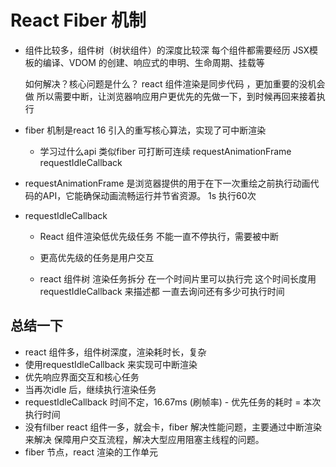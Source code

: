 # React Fiber 机制

- 组件比较多，组件树（树状组件）的深度比较深
    每个组件都需要经历 JSX模板的编译、VDOM 的创建、响应式的申明、生命周期、挂载等
    
    如何解决？核心问题是什么？
    react 组件渲染是同步代码 ，更加重要的没机会做
    所以需要中断，让浏览器响应用户更优先的先做一下，到时候再回来接着执行

- fiber 机制是react 16 引入的重写核心算法，实现了可中断渲染

   - 学习过什么api 类似fiber
        可打断可连续 
        requestAnimationFrame 
        requestIdleCallback

- requestAnimationFrame
    是浏览器提供的用于在下一次重绘之前执行动画代码的API，它能确保动画流畅运行并节省资源。
    1s 执行60次


- requestIdleCallback
    - React 组件渲染低优先级任务
        不能一直不停执行，需要被中断
    - 更高优先级的任务是用户交互

    - react 组件树 渲染任务拆分
        在一个时间片里可以执行完
        这个时间长度用requestIdleCallback 来描述都
        一直去询问还有多少可执行时间


## 总结一下
- react 组件多，组件树深度，渲染耗时长，复杂
- 使用requestIdleCallback 来实现可中断渲染
- 优先响应界面交互和核心任务
- 当再次idle 后，继续执行渲染任务 
- requestIdleCallback 时间不定，16.67ms (刷帧率) - 优先任务的耗时 = 本次执行时间
- 没有filber react 组件一多，就会卡，fiber 解决性能问题，主要通过中断渲染来解决
保障用户交互流程，解决大型应用阻塞主线程的问题。
- fiber 节点，react 渲染的工作单元 



